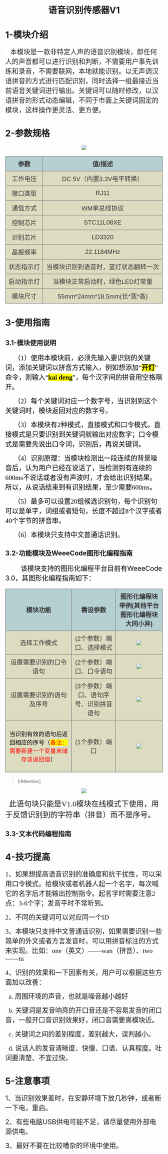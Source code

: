 <div align=center>
<h1 class="text-center">语音识别传感器V1</h1>
</div>

# 1-模块介绍


<p class=MsoTitle align=left style='text-align:left'><span style='font-size:
16.0pt;font-family:宋体;color:#222222;background:white'>&nbsp;&nbsp;
<span lang=ZH-CN>本模块是一款非特定人声的语音识别模块，即任何人的声音都可以进行识别和判断，不需要用户事先训练和录音，不需要联网，本地就能识别。以无声调汉语拼音的方式进行匹配识别，同时选择一组最接近当前语音关键词进行输出。关键词可以随时修改，以汉语拼音的形式动态编辑，不同于市面上关键词固定的模块，这样操作更灵活、更方便。</span></span></p>


# 2-参数规格

<div align=center>
<img src="docs\electronic_modules\rj11\speech_recognition_v1\20190803-172740.png">
</div>

<!-- CSS goes in the document HEAD or added to your external stylesheet -->
<style type="text/css">
table.imagetable {
    font-family: verdana,arial,sans-serif;
    font-size:20px;
    color:#333333;
    border-width: 1px;
    border-color: #999999;
    border-collapse: collapse;
}
table.imagetable th {
    background:#b5cfd2 url('cell-blue.jpg');
    border-width: 2px;
    padding: 8px;
    border-style: solid;
    border-color: #999999;
    text-align: center;
}
table.imagetable td {
    background:#dcddc0 url('cell-grey.jpg');
    border-width: 2px;
    padding: 8px;
    border-style: solid;
    border-color: #999999;
    text-align: center;
}
text{
	font-size: 1cm;
	color: #7ec699;
}
</style>

<!-- Table goes in the document BODY -->
<table class="imagetable" style="display: table; text-align: left;">
<tr>
    <th>参数</th><th>值/描述</th>
</tr>
<tr>
    <td>工作电压</td><td>DC 5V（内置3.3V电平转换）</td>
</tr>
<tr>
    <td>接口类型</td><td>RJ11</td>
</tr>
<tr>
    <td>通信方式</td><td>WM单总线协议</td>
</tr>
<tr>
    <td>控制芯片</td><td>STC11L08XE</td>
</tr>
<tr>
    <td>识别芯片</td><td>LD3320</td>
</tr>
<tr>
    <td>晶振频率</td><td>22.1184MHz</td>
</tr>
<tr>
    <td>状态指示灯</td><td>当模块识别到语音时，蓝灯状态翻转一次</td>
</tr>
<tr>
    <td>启动指示灯</td><td>当模块正常启动时，绿色LED灯常量</td>
</tr>
<tr>
    <td>模块尺寸</td><td>55mm*24mm*18.5mm(长*宽*高)</td>
</tr>
</table>

# 3-使用指南
## 3.1-模块使用说明

<html><body>
<p class=MsoNormal style='text-indent:21.0pt'><span lang=ZH-CN
style='font-size:16.0pt;font-family:宋体;color:black;background:white'>（</span><span
style='font-size:16.0pt;font-family:宋体;color:black;background:white'>1<span
lang=ZH-CN>）使用本模块前，必须先输入要识别的关键词，添加关键词以拼音方式输入，例如想添加“<b><span style='background:
yellow'>开灯</span></b>”命令，则输入“</span><b><span style='background:yellow'>kai deng</span></b><span
lang=ZH-CN>”，每个汉字间的拼音用空格隔开。</span></span></p>

<p class=MsoNormal style='text-indent:21.0pt'><span lang=ZH-CN
style='font-size:16.0pt;font-family:宋体;color:black;background:white'>（</span><span
style='font-size:16.0pt;font-family:宋体;color:black;background:white'>2<span
lang=ZH-CN>）每个关键词对应一个数字号，当识别到这个关键词时，模块返回对应的数字号。</span></span></p>

<p class=MsoNormal style='text-indent:21.0pt'><span lang=ZH-CN
style='font-size:16.0pt;font-family:宋体;color:black;background:white'>（</span><span
style='font-size:16.0pt;font-family:宋体;color:black;background:white'>3<span
lang=ZH-CN>）本模块有</span>2<span lang=ZH-CN>种模式，直接模式和口令模式。直接模式是只要识别到关键词就输出对应数字；口令模式是需要先说出口令词，识别后，再说关键词。</span></span></p>

<p class=MsoNormal style='text-indent:21.0pt'><span lang=ZH-CN
style='font-size:16.0pt;font-family:宋体;color:black;background:white'>（</span><span
style='font-size:16.0pt;font-family:宋体;color:black;background:white'>4<span
lang=ZH-CN>）识别原理：当模块检测出一段连续的背景噪音后，认为用户已经在说话了，当检测到有连续的</span>600ms<span
lang=ZH-CN>不说话或者没有声波时，才会给出识别结果。所以，从说话结束到有识别结果，至少需要</span>600ms<span lang=ZH-CN>。</span></span></p>

<p class=MsoNormal style='text-indent:21.0pt'><span lang=ZH-CN
style='font-size:16.0pt;font-family:宋体;color:black;background:white'>（</span><span
style='font-size:16.0pt;font-family:宋体;color:black;background:white'>5<span
lang=ZH-CN>）最多可以设置</span>20<span lang=ZH-CN>组候选识别句，每个识别句可以是单字，词组或者短句，长度不超过</span>8<span
lang=ZH-CN>个汉字或者</span>40<span lang=ZH-CN>个字节的拼音串。</span></span></p>

<p class=MsoNormal style='text-indent:21.0pt'><span lang=ZH-CN
style='font-size:16.0pt;font-family:宋体;color:black;background:white'>（</span><span
style='font-size:16.0pt;font-family:宋体;color:black;background:white'>6<span
lang=ZH-CN>）本模块只支持中文普通话识别。</span></span></p>
</body></html>

## 3.2-功能模块及WeeeCode图形化编程指南

<html><body>
<p class=MsoNormal style='text-indent:21.0pt'><span style='font-size:16.0pt;
font-family:华文楷体;color:#222222;background:white'>&nbsp;&nbsp;&nbsp; </span><span
lang=ZH-CN style='font-size:16.0pt;color:black;background:white'>该模块支持的图形化编程平台目前有</span><span
style='font-size:16.0pt;color:black;background:white'>WeeeCode 3.0<span
lang=ZH-CN>，其图形化编程指南如下：</span></span></p>

<!-- Table goes in the document BODY -->
<table class="imagetable" style="display: table; text-align: left;">
<tr>
    <th>模块功能</th><th>需设参数</th><th>图形化编程块举例(其他平台图形化编程块大同小异)</th>
</tr>
<tr>
    <td>选择工作模式</td><td>(2个参数）端口、选择模式</td><td><img src="docs\electronic_modules\rj11\speech_recognition_v1\20190807-112424.png"></img></td>
</tr>
<tr>
    <td>设置需要识别的口令语句</td><td>(2个参数）端口、口令语句</td><td><img src="docs\electronic_modules\rj11\speech_recognition_v1\20190807-112459.png"></img></td>
</tr>
<tr>
    <td>设置需要识别的语句及序号</td><td>(3个参数）端口、语句序号、识别拼音语句</td><td><img src="docs\electronic_modules\rj11\speech_recognition_v1\20190807-112601.png"></img></td>
</tr>
<tr>
    <td><p class=MsoNormal align=center style='text-align:center'><span lang=ZH-CN
  style='font-size:14.0pt;font-family:华文楷体;color:black;'>当识别有效的语句后返回相应的序号（</span><span
  lang=ZH-CN style='font-size:14.0pt;font-family:华文楷体;color:red;background:
  yellow'>备注：</span><span lang=ZH-CN style='font-size:14.0pt;font-family:华文楷体;
  color:red;'>需要新建一个变量来储存该返回值</span><span lang=ZH-CN
  style='font-size:14.0pt;font-family:华文楷体;color:black;'>）</span></p></td><td>(1个参数）端口</td><td><img src="docs\electronic_modules\rj11\speech_recognition_v1\20190807-112638.png"></img></td>
</tr>
</table>

> [!Attention]
> <div>
<div align=center>
<img src="docs/electronic_modules/rj11/speech_recognition_v1/img_5.png">
</div>
<p>
    <span style="font-size: 24px; font-family: 宋体, SimSun;">&nbsp; 此语句块只能是V1.0模块在线模式下使用，用于反馈识别到的字符串（拼音）而不是序号。</span>
</p>
</div>

## 3.3-文本代码编程指南

# 4-技巧提高

<html><body>
<p class=MsoTitle><span style='font-size:16.0pt;font-family:宋体'>1<span
lang=ZH-CN>、如果想提高语音识别的准确度和抗干扰性，可以采用口令模式。给模块或者机器人起一个名字，每次喊它的名字后才能输出控制指令。起名字时需要注意</span>2<span
lang=ZH-CN>点：</span>3-6<span lang=ZH-CN>个字；发音平时不常听到。</span></span></p>

<p class=MsoTitle><span style='font-size:16.0pt;font-family:宋体'>2<span
lang=ZH-CN>、不同的关键词可以对应同一个</span>ID</span></p>

<p class=MsoTitle><span style='font-size:16.0pt;font-family:宋体'>3<span
lang=ZH-CN>、本模块只支持中文普通话识别，如果需要识别一些简单的外文或者方言发音时，可以用拼音标注的方式来实现。比如：</span>one<span
lang=ZH-CN>（英文）——</span>wan<span lang=ZH-CN>（拼音）、</span>two<span lang=ZH-CN>——</span>tu</span></p>

<p class=MsoTitle><span style='font-size:16.0pt;font-family:宋体'>4<span
lang=ZH-CN>、识别的效果和一下因素有关，用户可以根据这些方面加以改善：</span></span></p>

<p class=MsoTitle><span style='font-size:16.0pt;font-family:宋体'>&nbsp; a. <span
lang=ZH-CN>周围环境的声音，也就是噪音越小越好</span></span></p>

<p class=MsoTitle><span style='font-size:16.0pt;font-family:宋体'>&nbsp; b. <span
lang=ZH-CN>关键词是发音响亮的开口音还是不容易发音的闭口音，一般开口音识别效果好，闭口音需要离模块近。</span></span></p>

<p class=MsoTitle><span style='font-size:16.0pt;font-family:宋体'>&nbsp; c. <span
lang=ZH-CN>关键词之间的差别程度，差别越大，误判越小。</span></span></p>

<p class=MsoTitle><span style='font-size:16.0pt;font-family:宋体'>&nbsp; d. <span
lang=ZH-CN>说话人的发音清晰度、快慢、口语、认真程度。吐词要清楚、不宜过快。</span></span></p>
</body></html>


# 5-注意事项

<html><body>
<p class=MsoTitle><span style='font-size:16.0pt'>1<span lang=ZH-CN>、当识别效果差时，在安静环境下放几秒钟，或者断一下电，重启。</span></span></p>

<p class=MsoTitle><span style='font-size:16.0pt'>2<span lang=ZH-CN>、有些电脑</span>USB<span
lang=ZH-CN>供电可能不足，请尽量使用外部电源供电。</span></span></p>

<p class=MsoTitle><span style='font-size:16.0pt'>3<span lang=ZH-CN>、最好不要在比较嘈杂的环境中使用。</span></span></p>
</body></html>